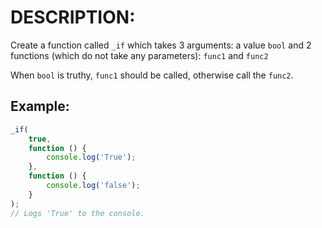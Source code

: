 # DESCRIPTION:

Create a function called `_if` which takes 3 arguments: a value `bool` and 2 functions (which do not take any parameters): `func1` and `func2`

When `bool` is truthy, `func1` should be called, otherwise call the `func2`.

## Example:

```js
_if(
    true,
    function () {
        console.log('True');
    },
    function () {
        console.log('false');
    }
);
// Logs 'True' to the console.
```
